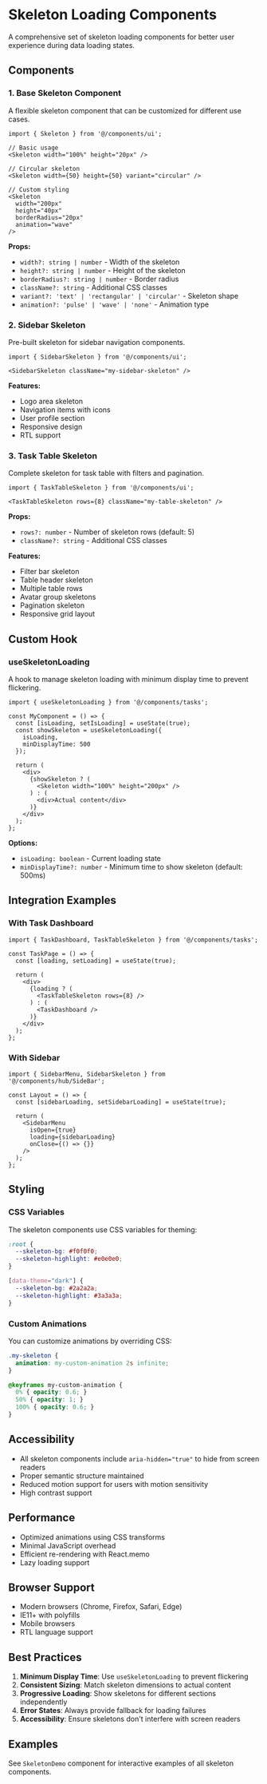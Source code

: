 # Skeleton Loading Components

A comprehensive set of skeleton loading components for better user experience during data loading states.

## Components

### 1. Base Skeleton Component

A flexible skeleton component that can be customized for different use cases.

```tsx
import { Skeleton } from '@/components/ui';

// Basic usage
<Skeleton width="100%" height="20px" />

// Circular skeleton
<Skeleton width={50} height={50} variant="circular" />

// Custom styling
<Skeleton 
  width="200px" 
  height="40px" 
  borderRadius="20px"
  animation="wave"
/>
```

**Props:**
- `width?: string | number` - Width of the skeleton
- `height?: string | number` - Height of the skeleton
- `borderRadius?: string | number` - Border radius
- `className?: string` - Additional CSS classes
- `variant?: 'text' | 'rectangular' | 'circular'` - Skeleton shape
- `animation?: 'pulse' | 'wave' | 'none'` - Animation type

### 2. Sidebar Skeleton

Pre-built skeleton for sidebar navigation components.

```tsx
import { SidebarSkeleton } from '@/components/ui';

<SidebarSkeleton className="my-sidebar-skeleton" />
```

**Features:**
- Logo area skeleton
- Navigation items with icons
- User profile section
- Responsive design
- RTL support

### 3. Task Table Skeleton

Complete skeleton for task table with filters and pagination.

```tsx
import { TaskTableSkeleton } from '@/components/ui';

<TaskTableSkeleton rows={8} className="my-table-skeleton" />
```

**Props:**
- `rows?: number` - Number of skeleton rows (default: 5)
- `className?: string` - Additional CSS classes

**Features:**
- Filter bar skeleton
- Table header skeleton
- Multiple table rows
- Avatar group skeletons
- Pagination skeleton
- Responsive grid layout

## Custom Hook

### useSkeletonLoading

A hook to manage skeleton loading with minimum display time to prevent flickering.

```tsx
import { useSkeletonLoading } from '@/components/tasks';

const MyComponent = () => {
  const [isLoading, setIsLoading] = useState(true);
  const showSkeleton = useSkeletonLoading({ 
    isLoading, 
    minDisplayTime: 500 
  });

  return (
    <div>
      {showSkeleton ? (
        <Skeleton width="100%" height="200px" />
      ) : (
        <div>Actual content</div>
      )}
    </div>
  );
};
```

**Options:**
- `isLoading: boolean` - Current loading state
- `minDisplayTime?: number` - Minimum time to show skeleton (default: 500ms)

## Integration Examples

### With Task Dashboard

```tsx
import { TaskDashboard, TaskTableSkeleton } from '@/components/tasks';

const TaskPage = () => {
  const [loading, setLoading] = useState(true);

  return (
    <div>
      {loading ? (
        <TaskTableSkeleton rows={8} />
      ) : (
        <TaskDashboard />
      )}
    </div>
  );
};
```

### With Sidebar

```tsx
import { SidebarMenu, SidebarSkeleton } from '@/components/hub/SideBar';

const Layout = () => {
  const [sidebarLoading, setSidebarLoading] = useState(true);

  return (
    <SidebarMenu 
      isOpen={true}
      loading={sidebarLoading}
      onClose={() => {}}
    />
  );
};
```

## Styling

### CSS Variables

The skeleton components use CSS variables for theming:

```css
:root {
  --skeleton-bg: #f0f0f0;
  --skeleton-highlight: #e0e0e0;
}

[data-theme="dark"] {
  --skeleton-bg: #2a2a2a;
  --skeleton-highlight: #3a3a3a;
}
```

### Custom Animations

You can customize animations by overriding CSS:

```css
.my-skeleton {
  animation: my-custom-animation 2s infinite;
}

@keyframes my-custom-animation {
  0% { opacity: 0.6; }
  50% { opacity: 1; }
  100% { opacity: 0.6; }
}
```

## Accessibility

- All skeleton components include `aria-hidden="true"` to hide from screen readers
- Proper semantic structure maintained
- Reduced motion support for users with motion sensitivity
- High contrast support

## Performance

- Optimized animations using CSS transforms
- Minimal JavaScript overhead
- Efficient re-rendering with React.memo
- Lazy loading support

## Browser Support

- Modern browsers (Chrome, Firefox, Safari, Edge)
- IE11+ with polyfills
- Mobile browsers
- RTL language support

## Best Practices

1. **Minimum Display Time**: Use `useSkeletonLoading` to prevent flickering
2. **Consistent Sizing**: Match skeleton dimensions to actual content
3. **Progressive Loading**: Show skeletons for different sections independently
4. **Error States**: Always provide fallback for loading failures
5. **Accessibility**: Ensure skeletons don't interfere with screen readers

## Examples

See `SkeletonDemo` component for interactive examples of all skeleton components.
